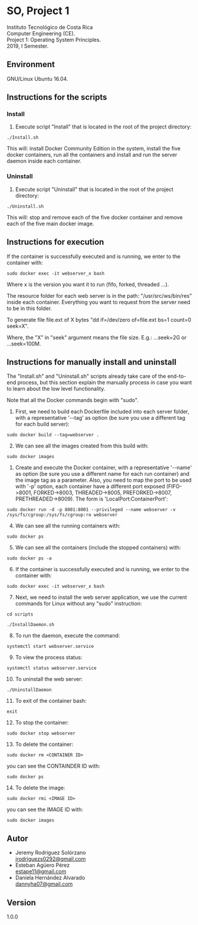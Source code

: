# SO, Project 1
Instituto Tecnológico de Costa Rica  
Computer Engineering (CE).  
Project 1: Operating System Principles.  
2019, I Semester.    

## Environment
GNU/Linux Ubuntu 16.04.

## Instructions for the scripts
### Install
1. Execute script "Install" that is located in the root of the project directory:
```
./Install.sh
```
This will: install Docker Community Edition in the system, install the five docker containers, run all the containers and install and run the server daemon inside each container.
### Uninstall
1. Execute script "Uninstall" that is located in the root of the project directory:
```
./Uninstall.sh
```
This will: stop and remove each of the five docker container and remove each of the five main docker image.
##  Instructions for execution
If the container is successfully executed and is running, we enter to the container with:
```
sudo docker exec -it webserver_x bash
```
Where x is the version you want it to run (fifo, forked, threaded ...).

The resource folder for each web server is in the path: "/usr/src/ws/bin/res" inside each container. Everything you want to request from the server need to be in this folder.

To generate file file.ext of X bytes "dd if=/dev/zero of=file.ext bs=1 count=0 seek=X".

Where, the "X" in "seek" argument means the file size. E.g.: ...seek=2G or ...seek=100M.

## Instructions for manually install and uninstall
The "Install.sh" and "Uninstall.sh" scripts already take care of the end-to-end process, but this section explain the manually process in case you want to learn about the low level functionality.

Note that all the Docker commands begin with "sudo".  

1. First, we need to build each Dockerfile included into each server folder, with a representative '--tag' as option (be sure you use a different tag for each build server):
```
sudo docker build --tag=webserver .
```
2. We can see all the images created from this build with:
```
sudo docker images
```
1. Create and execute the Docker container, with a representative '--name' as option (be sure you use a different name for each run container) and the image tag as a parameter. Also, you need to map the port to be used with '-p' option, each container have a different port exposed (FIFO->8001, FORKED->8003, THREADED->8005, PREFORKED->8007, PRETHREADED->8009). The form is 'LocalPort:ContainerPort':
```
sudo docker run -d -p 8001:8001 --privileged --name webserver -v /sys/fs/cgroup:/sys/fs/cgroup:ro webserver
```
4. We can see all the running containers with:
```
sudo docker ps
```
5. We can see all the containers (include the stopped containers) with:
```
sudo docker ps -a
```
6. If the container is successfully executed and is running, we enter to the container with:
```
sudo docker exec -it webserver_x bash
```
7. Next, we need to install the web server application, we use the current commands for Linux without any "sudo" instruction:
```
cd scripts
```
```
./InstallDaemon.sh
```
8. To run the daemon, execute the command:
```
systemctl start webserver.service
```
9. To view the process status:
```
systemctl status webserver.service
```
10. To uninstall the web server:
```
./UninstallDaemon
```
11. To exit of the container bash:
```
exit
```
12. To stop the container:
```
sudo docker stop webserver
```
13. To delete the container:
```
sudo docker rm <CONTAINER ID>
```
you can see the CONTAINDER ID with:
```
sudo docker ps
```
14. To delete the image:
```
sudo docker rmi <IMAGE ID>
```
you can see the IMAGE ID with:
```
sudo docker images
```

## Autor
* Jeremy Rodríguez Solórzano  
jrodriguezs0292@gmail.com
* Esteban Agüero Pérez  
estape11@gmail.com
* Daniela Hernández Alvarado  
dannyha07@gmail.com

## Version
1.0.0